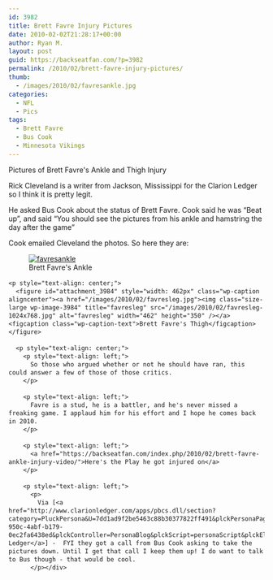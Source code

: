 ```yaml
---
id: 3982
title: Brett Favre Injury Pictures
date: 2010-02-02T21:28:17+00:00
author: Ryan M.
layout: post
guid: https://backseatfan.com/?p=3982
permalink: /2010/02/brett-favre-injury-pictures/
thumb:
  - /images/2010/02/favresankle.jpg
categories:
  - NFL
  - Pics
tags:
  - Brett Favre
  - Bus Cook
  - Minnesota Vikings
---
```


<div class="entry">
  <p>
    Pictures of Brett Favre's Ankle and Thigh Injury
  </p>

  <p>
    Rick Cleveland is a writer from Jackson, Mississippi for the Clarion Ledger so I think it is pretty legit.
  </p>

  <p>
    He asked Bus Cook about the status of Brett Favre. Cook said he was &#8220;Beat up&#8221;, and said &#8220;You should see the pictures from his ankle and hamstring the day after the game&#8221;
  </p>

  <p>
    Cook emailed Cleveland the photos. So here they are:
  </p>

  <p style="text-align: center;">
    <figure id="attachment_3983" style="width: 430px" class="wp-caption aligncenter"><a href="/images/2010/02/favresankle.jpg"><img class="size-large wp-image-3983" title="favresankle" src="/images/2010/02/favresankle-1024x768.jpg" alt="favresankle" width="430" height="323" srcset="/images/2010/02/favresankle-1024x768.jpg 1024w, /images/2010/02/favresankle-300x225.jpg 300w, /images/2010/02/favresankle.jpg 1600w" sizes="(max-width: 430px) 100vw, 430px" /></a><figcaption class="wp-caption-text">Brett Favre's Ankle</figcaption></figure>

    <p style="text-align: center;">
      <figure id="attachment_3984" style="width: 462px" class="wp-caption aligncenter"><a href="/images/2010/02/favresleg.jpg"><img class="size-large wp-image-3984" title="favresleg" src="/images/2010/02/favresleg-1024x768.jpg" alt="favresleg" width="462" height="350" /></a><figcaption class="wp-caption-text">Brett Favre's Thigh</figcaption></figure>

      <p style="text-align: center;">
        <p style="text-align: left;">
          So those who argued whether or not he should have ran, this could answer a few of those of those critics.
        </p>

        <p style="text-align: left;">
          Favre is a stud, he is a battler, and he's never missed a freaking game. I applaud him for his effort and I hope he comes back in 2010.
        </p>

        <p style="text-align: left;">
          <a href="https://backseatfan.com/index.php/2010/02/brett-favre-ankle-injury-video/">Here's the Play he got injured on</a>
        </p>

        <p style="text-align: left;">
          <p>
            Via [<a href="http://www.clarionledger.com/apps/pbcs.dll/section?category=PluckPersona&U=7dd1ad9f2be5463c88b30377822ff491&plckPersonaPage=BlogViewPost&plckUserId=7dd1ad9f2be5463c88b30377822ff491&plckPostId=Blog:7dd1ad9f2be5463c88b30377822ff491Post:555f5471-950c-4abf-b179-0ec2fa6438ed&plckController=PersonaBlog&plckScript=personaScript&plckElementId=personaDest">Clarion Ledger</a>] -  FYI they got a call from Bus Cook asking to take the pictures down. Until I get that call I keep them up! I do want to talk to Bus though - that would be cool.
          </p></div>
